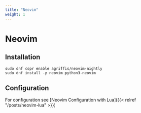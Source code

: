 ```yaml
---
title: "Neovim"
weight: 1
---
```


# Neovim

## Installation

```fish
sudo dnf copr enable agriffis/neovim-nightly
sudo dnf install -y neovim python3-neovim
```

## Configuration

For configuration see [Neovim Configuration with Lua]({{< relref "/posts/neovim-lua" >}})
